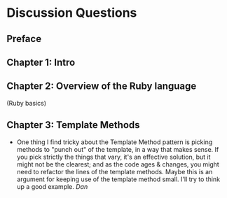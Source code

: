 # Discussion Questions

## Preface

## Chapter 1: Intro

## Chapter 2: Overview of the Ruby language

(Ruby basics)

## Chapter 3: Template Methods

* One thing I find tricky about the Template Method pattern is picking
  methods to "punch out" of the template, in a way that makes
  sense. If you pick strictly the things that vary, it's an effective
  solution, but it might not be the clearest; and as the code ages &
  changes, you might need to refactor the lines of the template
  methods. Maybe this is an argument for keeping use of the template
  method small. I'll try to think up a good example. _Dan_

